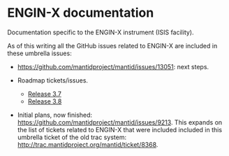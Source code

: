 ENGIN-X documentation
=====================

Documentation specific to the ENGIN-X instrument (ISIS facility).

As of this writing all the GitHub issues related to ENGIN-X are
included in these umbrella issues:

* https://github.com/mantidproject/mantid/issues/13051: next steps.

* Roadmap tickets/issues.
  - [Release 3.7](https://github.com/mantidproject/mantid/issues/15554)
  - [Release 3.8](https://github.com/mantidproject/mantid/issues/15555)

* Initial plans, now finished: https://github.com/mantidproject/mantid/issues/9213. 
This expands on the list of tickets related to ENGIN-X that were included included
in this umbrella ticket of the old trac system:
http://trac.mantidproject.org/mantid/ticket/8368.
